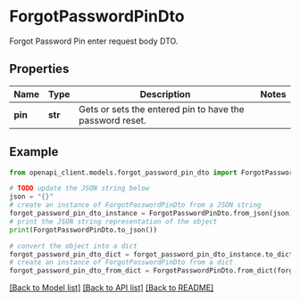 # ForgotPasswordPinDto

Forgot Password Pin enter request body DTO.

## Properties

Name | Type | Description | Notes
------------ | ------------- | ------------- | -------------
**pin** | **str** | Gets or sets the entered pin to have the password reset. | 

## Example

```python
from openapi_client.models.forgot_password_pin_dto import ForgotPasswordPinDto

# TODO update the JSON string below
json = "{}"
# create an instance of ForgotPasswordPinDto from a JSON string
forgot_password_pin_dto_instance = ForgotPasswordPinDto.from_json(json)
# print the JSON string representation of the object
print(ForgotPasswordPinDto.to_json())

# convert the object into a dict
forgot_password_pin_dto_dict = forgot_password_pin_dto_instance.to_dict()
# create an instance of ForgotPasswordPinDto from a dict
forgot_password_pin_dto_from_dict = ForgotPasswordPinDto.from_dict(forgot_password_pin_dto_dict)
```
[[Back to Model list]](../README.md#documentation-for-models) [[Back to API list]](../README.md#documentation-for-api-endpoints) [[Back to README]](../README.md)


